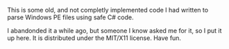 This is some old, and not completly implemented code I had written
to parse Windows PE files using safe C# code.

I abandonded it a while ago, but someone I know asked me for it, so I 
put it up here. It is distributed under the MIT/X11 license. Have fun. 